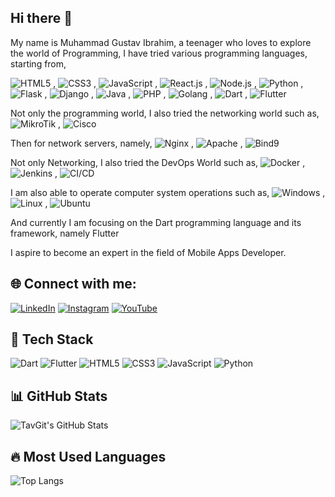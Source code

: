 ## Hi there 👋

My name is Muhammad Gustav Ibrahim, a teenager who loves to explore the world of Programming,
I have tried various programming languages, starting from,

![HTML5](https://img.shields.io/badge/HTML5-E34F26?style=for-the-badge&logo=html5&logoColor=white) , ![CSS3](https://img.shields.io/badge/CSS3-1572B6?style=for-the-badge&logo=css3&logoColor=white)  , ![JavaScript](https://img.shields.io/badge/JavaScript-F7DF1E?style=for-the-badge&logo=javascript&logoColor=black) , ![React.js](https://img.shields.io/badge/React.Js-61DAFB?style=for-the-badge&logo=react&logoColor=black) , ![Node.js](https://img.shields.io/badge/Node.Js-339933?style=for-the-badge&logo=node.js&logoColor=white) , ![Python](https://img.shields.io/badge/Python-3776AB?style=for-the-badge&logo=python&logoColor=white) , ![Flask](https://img.shields.io/badge/Flask-000000?style=for-the-badge&logo=flask&logoColor=white) , ![Django](https://img.shields.io/badge/Django-092E20?style=for-the-badge&logo=django&logoColor=white) , ![Java](https://img.shields.io/badge/Java-007396?style=for-the-badge&logo=java&logoColor=white) , ![PHP](https://img.shields.io/badge/PHP-777BB4?style=for-the-badge&logo=php&logoColor=white) , ![Golang](https://img.shields.io/badge/Go-00ADD8?style=for-the-badge&logo=go&logoColor=white) , ![Dart](https://img.shields.io/badge/Dart-0175C2?style=for-the-badge&logo=dart&logoColor=white) , ![Flutter](https://img.shields.io/badge/Flutter-02569B?style=for-the-badge&logo=flutter&logoColor=white)        


Not only the programming world, I also tried the networking world such as, ![MikroTik](https://img.shields.io/badge/MikroTik-D9252A?style=for-the-badge&logo=mikrotik&logoColor=white) , ![Cisco](https://img.shields.io/badge/Cisco-1BA0D7?style=for-the-badge&logo=cisco&logoColor=white)   


Then for network servers, namely, ![Nginx](https://img.shields.io/badge/Nginx-009639?style=for-the-badge&logo=nginx&logoColor=white) , ![Apache](https://img.shields.io/badge/Apache-D22128?style=for-the-badge&logo=apache&logoColor=white) , ![Bind9](https://img.shields.io/badge/Bind9-FF6F00?style=for-the-badge&logo=bind9&logoColor=white)  


Not only Networking, I also tried the DevOps World such as, ![Docker](https://img.shields.io/badge/Docker-2496ED?style=for-the-badge&logo=docker&logoColor=white) , ![Jenkins](https://img.shields.io/badge/Jenkins-D24939?style=for-the-badge&logo=jenkins&logoColor=white) , ![CI/CD](https://img.shields.io/badge/CI/CD-430098?style=for-the-badge&logo=githubactions&logoColor=white)  


I am also able to operate computer system operations such as, ![Windows](https://img.shields.io/badge/Windows-0078D6?style=for-the-badge&logo=windows&logoColor=white) , ![Linux](https://img.shields.io/badge/Linux-FCC624?style=for-the-badge&logo=linux&logoColor=black) , ![Ubuntu](https://img.shields.io/badge/Ubuntu-E95420?style=for-the-badge&logo=ubuntu&logoColor=white)


And currently I am focusing on the Dart programming language and its framework, namely Flutter


I aspire to become an expert in the field of Mobile Apps Developer.

## 🌐 Connect with me:

[![LinkedIn](https://img.shields.io/badge/LinkedIn-0077B5?style=for-the-badge&logo=linkedin&logoColor=white)](https://www.linkedin.com/in/muhammad-gustav-ibrahim-7a2a01293/)
[![Instagram](https://img.shields.io/badge/Instagram-E4405F?style=for-the-badge&logo=instagram&logoColor=white)](https://www.instagram.com/mhmmdgustavibrm_tech/)
[![YouTube](https://img.shields.io/badge/YouTube-FF0000?style=for-the-badge&logo=youtube&logoColor=white)](https://www.youtube.com/@GustavIbrahim)



## 🚀 Tech Stack
![Dart](https://img.shields.io/badge/Dart-0175C2?style=for-the-badge&logo=dart&logoColor=white)
![Flutter](https://img.shields.io/badge/Flutter-02569B?style=for-the-badge&logo=flutter&logoColor=white)
![HTML5](https://img.shields.io/badge/HTML5-E34F26?style=for-the-badge&logo=html5&logoColor=white)
![CSS3](https://img.shields.io/badge/CSS3-1572B6?style=for-the-badge&logo=css3&logoColor=white)
![JavaScript](https://img.shields.io/badge/JavaScript-F7DF1E?style=for-the-badge&logo=javascript&logoColor=black)
![Python](https://img.shields.io/badge/Python-3776AB?style=for-the-badge&logo=python&logoColor=white)

## 📊 GitHub Stats
![TavGit's GitHub Stats](https://github-readme-stats.vercel.app/api?username=TavGit&show_icons=true&theme=tokyonight)


## 🔥 Most Used Languages
![Top Langs](https://github-readme-stats.vercel.app/api/top-langs/?username=TavGit&layout=compact&hide=php,c,cpp,java,typescript&theme=tokyonight)


